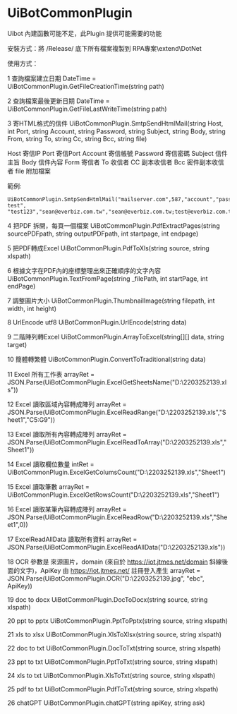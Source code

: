 # UiBotCommonPlugin

Uibot 內建函數可能不足，此Plugin 提供可能需要的功能

安裝方式：將 /Release/ 底下所有檔案複製到 RPA專案\extend\DotNet

使用方式：

1 查詢檔案建立日期
DateTime = UiBotCommonPlugin.GetFileCreationTime(string path)



2 查詢檔案最後更新日期
DateTime = UiBotCommonPlugin.GetFileLastWriteTime(string path)


3 寄HTML格式的信件
UiBotCommonPlugin.SmtpSendHtmlMail(string Host, int Port, string Account, string Password, string Subject, string Body, string From, string To, string Cc, string Bcc, string file)

Host 寄信IP
Port 寄信Port
Account 寄信帳號
Password 寄信密碼
Subject 信件主旨
Body 信件內容
Form 寄信者
To 收信者
CC 副本收信者
Bcc 密件副本收信者
file 附加檔案

範例:

	UiBotCommonPlugin.SmtpSendHtmlMail("mailserver.com",587,"account","password","RPA test", "test123","sean@everbiz.com.tw","sean@everbiz.com.tw;test@everbiz.com.tw","","","D:\\1.pdf")
	


4 把PDF 拆開，每頁一個檔案
UiBotCommonPlugin.PdfExtractPages(string sourcePDFpath, string outputPDFpath, int startpage, int endpage)

5 把PDF轉成Excel
UiBotCommonPlugin.PdfToXls(string source, string xlspath)

6 根據文字在PDF內的座標整理出來正確順序的文字內容
UiBotCommonPlugin.TextFromPage(string _filePath, int startPage, int endPage)

7 調整圖片大小
UiBotCommonPlugin.ThumbnailImage(string filepath, int width, int height)

8 UrlEncode utf8
UiBotCommonPlugin.UrlEncode(string data)

9 二階陣列轉Excel
UiBotCommonPlugin.ArrayToExcel(string[][] data, string target)

10 簡體轉繁體
UiBotCommonPlugin.ConvertToTraditional(string data)

11 Excel 所有工作表
arrayRet = JSON.Parse(UiBotCommonPlugin.ExcelGetSheetsName("D:\\2203252139.xls"))

12 Excel 讀取區域內容轉成陣列
arrayRet = JSON.Parse(UiBotCommonPlugin.ExcelReadRange("D:\\2203252139.xls","Sheet1","C5:G9"))

13 Excel 讀取所有內容轉成陣列
arrayRet = JSON.Parse(UiBotCommonPlugin.ExcelReadToArray("D:\\2203252139.xls","Sheet1"))

14 Excel 讀取欄位數量
intRet = UiBotCommonPlugin.ExcelGetColumsCount("D:\\2203252139.xls","Sheet1")

15 Excel 讀取筆數
arrayRet = UiBotCommonPlugin.ExcelGetRowsCount("D:\\2203252139.xls","Sheet1")

16 Excel 讀取某筆內容轉成陣列
arrayRet = JSON.Parse(UiBotCommonPlugin.ExcelReadRow("D:\\2203252139.xls","Sheet1",0))

17 ExcelReadAllData 讀取所有資料
arrayRet = JSON.Parse(UiBotCommonPlugin.ExcelReadAllData("D:\\2203252139.xls"))

18 OCR 參數是 來源圖片，domain (來自於 https://iot.jtmes.net/domain 斜線後面的文字)，ApiKey 由  https://iot.jtmes.net/ 註冊登入產生
arrayRet = JSON.Parse(UiBotCommonPlugin.OCR("D:\\2203252139.jpg", "ebc", ApiKey))

19 doc to docx
UiBotCommonPlugin.DocToDocx(string source, string xlspath)

20 ppt to pptx
UiBotCommonPlugin.PptToPptx(string source, string xlspath)

21 xls to xlsx
UiBotCommonPlugin.XlsToXlsx(string source, string xlspath)

22 doc to txt
UiBotCommonPlugin.DocToTxt(string source, string xlspath)

23 ppt to txt
UiBotCommonPlugin.PptToTxt(string source, string xlspath)

24 xls to txt
UiBotCommonPlugin.XlsToTxt(string source, string xlspath)

25 pdf to txt
UiBotCommonPlugin.PdfToTxt(string source, string xlspath)

26 chatGPT UiBotCommonPlugin.chatGPT(string apiKey, string ask)